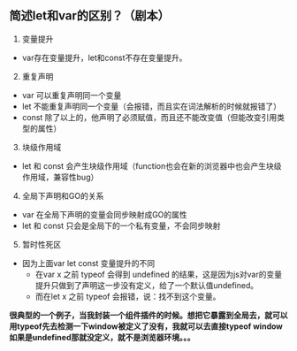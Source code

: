 ## 简述let和var的区别？（剧本）
1. 变量提升
  + var存在变量提升，let和const不存在变量提升。
2. 重复声明
  + var 可以重复声明同一个变量
  + let 不能重复声明同一个变量（会报错，而且实在词法解析的时候就报错了）
  + const 除了以上的，他声明了必须赋值，而且还不能改变值（但能改变引用类型的属性）
3. 块级作用域
  + let 和 const 会产生块级作用域（function也会在新的浏览器中也会产生块级作用域，兼容性bug）
4. 全局下声明和GO的关系
  + var 在全局下声明的变量会同步映射成GO的属性
  + let 和 const 只会是全局下的一个私有变量，不会同步映射
5. 暂时性死区 
  + 因为上面var let const 变量提升的不同 
    + 在var x 之前 typeof 会得到 undefined 的结果，这是因为js对var的变量提升只做到了声明这一步没有定义，给了一个默认值undefined。
    + 而在let x 之前 typeof 会报错，说：找不到这个变量。

**很典型的一个例子，当我封装一个组件插件的时候。想把它暴露到全局去，就可以用typeof先去检测一下window被定义了没有，我就可以去直接typeof window 如果是undefined那就没定义，就不是浏览器环境。。。**